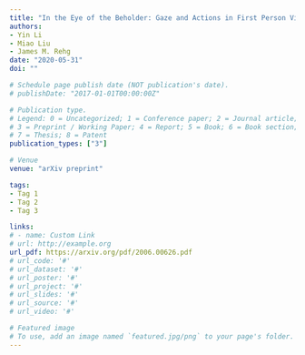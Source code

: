 ```yaml
---
title: "In the Eye of the Beholder: Gaze and Actions in First Person Video"
authors:
- Yin Li
- Miao Liu
- James M. Rehg
date: "2020-05-31"
doi: ""

# Schedule page publish date (NOT publication's date).
# publishDate: "2017-01-01T00:00:00Z"

# Publication type.
# Legend: 0 = Uncategorized; 1 = Conference paper; 2 = Journal article;
# 3 = Preprint / Working Paper; 4 = Report; 5 = Book; 6 = Book section;
# 7 = Thesis; 8 = Patent
publication_types: ["3"]

# Venue
venue: "arXiv preprint"

tags:
- Tag 1
- Tag 2
- Tag 3

links:
# - name: Custom Link
# url: http://example.org
url_pdf: https://arxiv.org/pdf/2006.00626.pdf
# url_code: '#'
# url_dataset: '#'
# url_poster: '#'
# url_project: '#'
# url_slides: '#'
# url_source: '#'
# url_video: '#'

# Featured image
# To use, add an image named `featured.jpg/png` to your page's folder. 
---
```


